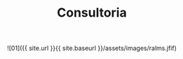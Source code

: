 ﻿---
permalink: /about/
title: "Consultoria"
classes: wide
---

<center>
![01]({{ site.url }}{{ site.baseurl }}/assets/images/ralms.jfif)
</center>

